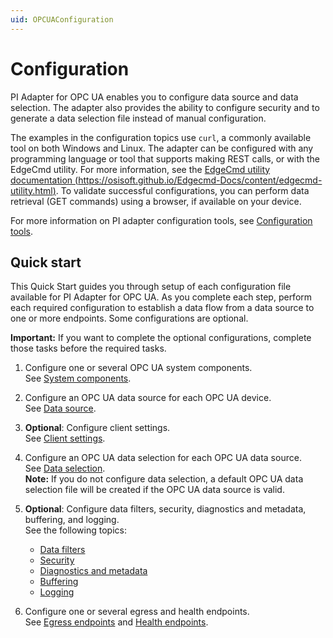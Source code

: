 ```yaml
---
uid: OPCUAConfiguration
---
```


# Configuration

PI Adapter for OPC UA enables you to configure data source and data selection. The adapter also provides the ability to configure security and to generate a data selection file instead of manual configuration.

The examples in the configuration topics use `curl`, a commonly available tool on both Windows and Linux. The adapter can be configured with any programming language or tool that supports making REST calls, or with the EdgeCmd utility. For more information, see the [EdgeCmd utility documentation (https://osisoft.github.io/Edgecmd-Docs/content/edgecmd-utility.html)](https://osisoft.github.io/Edgecmd-Docs/content/edgecmd-utility.html). To validate successful configurations, you can perform data retrieval (GET commands) using a browser, if available on your device.

For more information on PI adapter configuration tools, see [Configuration tools](xref:ConfigurationTools).

## Quick start

This Quick Start guides you through setup of each configuration file available for PI Adapter for OPC UA. As you complete each step, perform each required configuration to establish a data flow from a data source to one or more endpoints. Some configurations are optional.

**Important:** If you want to complete the optional configurations, complete those tasks before the required tasks.

1. Configure one or several OPC UA system components.<br>See [System components](xref:SystemComponentsConfiguration#configure-system-components).

2. Configure an OPC UA data source for each OPC UA device.<br>See [Data source](xref:PIAdapterForOPCUADataSourceConfiguration#configure-opc-ua-data-source).

3. **Optional**: Configure client settings.<br> See [Client settings](xref:PIAdapterForOPCUAClientSettingsConfiguration#configure-opc-ua-client-settings).

4. Configure an OPC UA data selection for each OPC UA data source.<br>See [Data selection](xref:PIAdapterForOPCUADataSelectionConfiguration#configure-opc-ua-data-selection).<br>**Note:** If you do not configure data selection, a default OPC UA data selection file will be created if the OPC UA data source is valid.

5. **Optional**: Configure data filters, security, diagnostics and metadata, buffering, and logging.<br>See the following topics:

    - [Data filters](xref:DataFiltersConfiguration#configure-data-filters)
    - [Security](xref:PIAdapterForOPCUASecurityConfiguration#configure-opc-ua-adapter-security)
    - [Diagnostics and metadata](xref:GeneralConfiguration#configure-general)
    - [Buffering](xref:BufferingConfiguration#configure-buffering)
    - [Logging](xref:LoggingConfiguration#configure-logging)

6. Configure one or several egress and health endpoints.<br>See [Egress endpoints](xref:EgressEndpointsConfiguration#configure-egress-endpoints) and [Health endpoints](xref:HealthEndpointConfiguration#configure-health-endpoint).
 